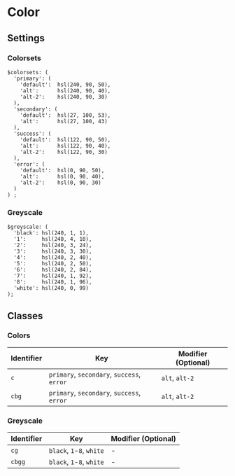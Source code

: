 # Color

## Settings

### Colorsets
```
$colorsets: (
  'primary': (
    'default':  hsl(240, 90, 50),
    'alt':      hsl(240, 90, 40),
    'alt-2':    hsl(240, 90, 30)
  ),
  'secondary': (
    'default':  hsl(27, 100, 53),
    'alt':      hsl(27, 100, 43)
  ),
  'success': (
    'default':  hsl(122, 90, 50),
    'alt':      hsl(122, 90, 40),
    'alt-2':    hsl(122, 90, 30)
  ),
  'error': (
    'default':  hsl(0, 90, 50),
    'alt':      hsl(0, 90, 40),
    'alt-2':    hsl(0, 90, 30)
  )
) ;
```

### Greyscale
```
$greyscale: (
  'black': hsl(240, 1, 1),
  '1':     hsl(240, 4, 10),
  '2':     hsl(240, 3, 24),
  '3':     hsl(240, 3, 30),
  '4':     hsl(240, 2, 40),
  '5':     hsl(240, 2, 50),
  '6':     hsl(240, 2, 84),
  '7':     hsl(240, 1, 92),
  '8':     hsl(240, 1, 96),
  'white': hsl(240, 0, 99)
);
```

## Classes

### Colors

| Identifier    | Key | Modifier (Optional) |
|--------|-|-|
| `c` | `primary`, `secondary`, `success`, `error` | `alt`, `alt-2` |
| `cbg` | `primary`, `secondary`, `success`, `error` | `alt`, `alt-2` |


### Greyscale
| Identifier    | Key | Modifier (Optional) |
|--------|-|-|
| `cg` | `black`, `1`-`8`, `white` | - |
| `cbgg` | `black`, `1`-`8`, `white` | - |
